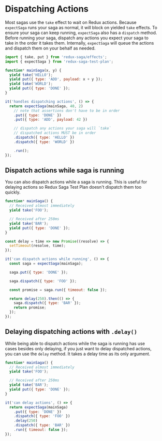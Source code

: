 # Dispatching Actions

Most sagas use the `take` effect to wait on Redux actions. Because `expectSaga`
runs your saga as normal, it will block on yielded `take` effects. To ensure
your saga can keep running, `expectSaga` also has a `dispatch` method. Before
running your saga, dispatch any actions you expect your saga to take in the
order it takes them. Internally, `expectSaga` will queue the actions and
dispatch them on your behalf as needed.

```js
import { take, put } from 'redux-saga/effects';
import { expectSaga } from 'redux-saga-test-plan';

function* mainSaga(x, y) {
  yield take('HELLO');
  yield put({ type: 'ADD', payload: x + y });
  yield take('WORLD');
  yield put({ type: 'DONE' });
}

it('handles dispatching actions', () => {
  return expectSaga(mainSaga, 40, 2)
    // note that assertions don't have to be in order
    .put({ type: 'DONE' })
    .put({ type: 'ADD', payload: 42 })

    // dispatch any actions your saga will `take`
    // dispatched actions MUST be in order
    .dispatch({ type: 'HELLO' })
    .dispatch({ type: 'WORLD' })

    .run();
});
```

## Dispatch actions while saga is running

You can also dispatch actions while a saga is running. This is useful for
delaying actions so Redux Saga Test Plan doesn't dispatch them too quickly.

```js
function* mainSaga() {
  // Received almost immediately
  yield take('FOO');

  // Received after 250ms
  yield take('BAR');
  yield put({ type: 'DONE' });
}

const delay = time => new Promise((resolve) => {
  setTimeout(resolve, time);
});

it('can dispatch actions while running', () => {
  const saga = expectSaga(mainSaga);

  saga.put({ type: 'DONE' });

  saga.dispatch({ type: 'FOO' });

  const promise = saga.run({ timeout: false });

  return delay(250).then(() => {
    saga.dispatch({ type: 'BAR' });
    return promise;
  });
});
```

## Delaying dispatching actions with `.delay()`

While being able to dispatch actions while the saga is running has use cases
besides only delaying, if you just want to delay dispatched actions, you can use
the `delay` method. It takes a delay time as its only argument.

```js
function* mainSaga() {
  // Received almost immediately
  yield take('FOO');

  // Received after 250ms
  yield take('BAR');
  yield put({ type: 'DONE' });
}

it('can delay actions', () => {
  return expectSaga(mainSaga)
    .put({ type: 'DONE' })
    .dispatch({ type: 'FOO' })
    .delay(250)
    .dispatch({ type: 'BAR' })
    .run({ timeout: false });
});
```
